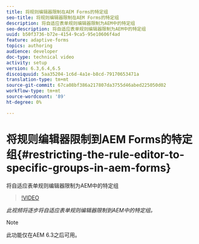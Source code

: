 ```yaml
---
title: 将规则编辑器限制在AEM Forms的特定组
seo-title: 将规则编辑器限制在AEM Forms的特定组
description: 将自适应表单规则编辑器限制为AEM中的特定组
seo-description: 将自适应表单规则编辑器限制为AEM中的特定组
uuid: b50f3736-b72e-4154-9ca5-95e10606f4ad
feature: adaptive-forms
topics: authoring
audience: developer
doc-type: technical video
activity: setup
version: 6.3,6.4,6.5
discoiquuid: 5aa35204-1c6d-4a1e-b8cd-79170653471a
translation-type: tm+mt
source-git-commit: 67ca08bf386a217807da3755d46abed225050d02
workflow-type: tm+mt
source-wordcount: '89'
ht-degree: 0%

---
```



# 将规则编辑器限制到AEM Forms的特定组{#restricting-the-rule-editor-to-specific-groups-in-aem-forms}

将自适应表单规则编辑器限制为AEM中的特定组

>[!VIDEO](https://video.tv.adobe.com/v/19470?quality=9&learn=on)

*此视频将逐步将自适应表单规则编辑器限制到AEM中的特定组。*

>[!NOTE]
>
>此功能仅在AEM 6.3之后可用。

